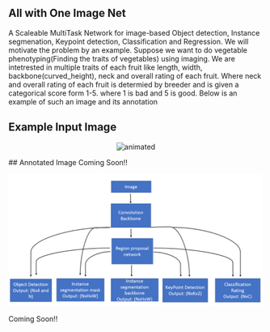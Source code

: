 ## All with One Image Net 

A Scaleable MultiTask Network for image-based Object detection, Instance segmenation, Keypoint detection, Classification and Regression. 
We will motivate the problem by an example. Suppose we want to do vegetable phenotyping(Finding the traits of vegetables) using imaging. We are intetrested in multiple traits of each fruit like length, width, backbone(curved_height), neck and overall rating of each fruit. Where neck and overall rating of each fruit is determied by breeder and is given a categorical score form 1-5. where 1 is bad and 5 is good. Below is an example of such an image and its annotation
## Example Input Image
  <p align="center">
    <img src="figs/img1.jpg" alt="animated",width=500,height=500 />
  </p>
 ## Annotated Image
Coming Soon!!


  <p align="center">
    <img src="figs/multitask.png" alt="animated",width=500,height=500 />
  </p>
Coming Soon!!
